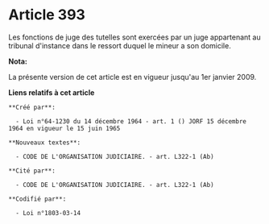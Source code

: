 # Article 393

Les fonctions de juge des tutelles sont exercées par un juge appartenant au tribunal d'instance dans le ressort duquel le
mineur a son domicile.

**Nota:**

La présente version de cet article est en vigueur jusqu'au 1er janvier 2009.

**Liens relatifs à cet article**

	**Créé par**:

	  - Loi n°64-1230 du 14 décembre 1964 - art. 1 () JORF 15 décembre 1964 en vigueur le 15 juin 1965

	**Nouveaux textes**:

	  - CODE DE L'ORGANISATION JUDICIAIRE. - art. L322-1 (Ab)

	**Cité par**:

	  - CODE DE L'ORGANISATION JUDICIAIRE. - art. L322-1 (Ab)

	**Codifié par**:

	  - Loi n°1803-03-14
